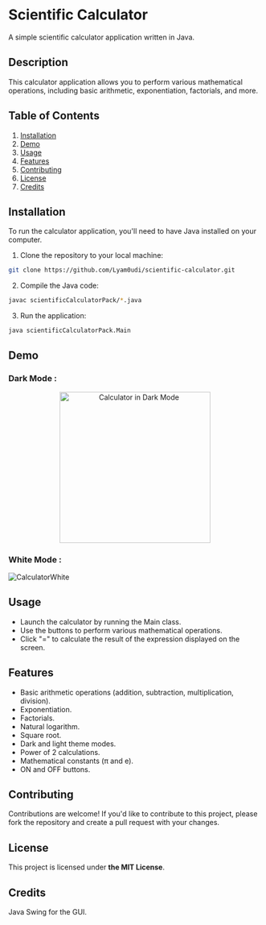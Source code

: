 # Scientific Calculator

A simple scientific calculator application written in Java.

## Description

This calculator application allows you to perform various mathematical operations, including basic arithmetic, exponentiation, factorials, and more.

## Table of Contents

1. [Installation](#installation)
2. [Demo](#demo)
3. [Usage](#usage)
4. [Features](#features)
5. [Contributing](#contributing)
6. [License](#license)
7. [Credits](#credits)

## Installation

To run the calculator application, you'll need to have Java installed on your computer.

1. Clone the repository to your local machine:

```bash
git clone https://github.com/Lyam0udi/scientific-calculator.git
```

2. Compile the Java code:

```bash
javac scientificCalculatorPack/*.java
```

3. Run the application:

```bash
java scientificCalculatorPack.Main
```

## Demo

### Dark Mode :
<p align="center">
  <img src="https://github.com/Lyam0udi/scientificCalculator/assets/67929106/f4f7b731-11c3-42eb-9212-6450d786ec83" alt="Calculator in Dark Mode" width="300" height="auto">
</p>

### White Mode : 
![CalculatorWhite](https://github.com/Lyam0udi/scientificCalculator/assets/67929106/ebc3881b-a3d0-48f7-a759-3c0bbc605774)

## Usage
- Launch the calculator by running the Main class.
- Use the buttons to perform various mathematical operations.
- Click "=" to calculate the result of the expression displayed on the screen.

## Features

- Basic arithmetic operations (addition, subtraction, multiplication, division).
- Exponentiation.
- Factorials.
- Natural logarithm.
- Square root.
- Dark and light theme modes.
- Power of 2 calculations.
- Mathematical constants (π and e).
- ON and OFF buttons.

## Contributing

Contributions are welcome! If you'd like to contribute to this project, please fork the repository and create a pull request with your changes.

## License

This project is licensed under **the MIT License**.

## Credits
Java Swing for the GUI.
